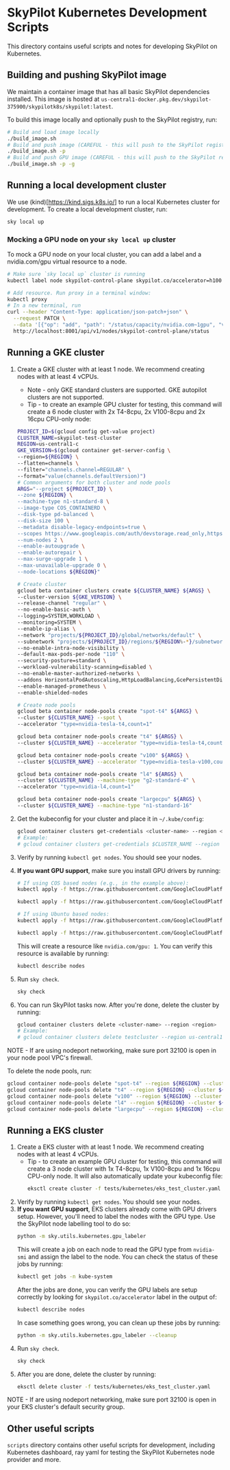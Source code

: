 # SkyPilot Kubernetes Development Scripts

This directory contains useful scripts and notes for developing SkyPilot on Kubernetes.

## Building and pushing SkyPilot image

We maintain a container image that has all basic SkyPilot dependencies installed.
This image is hosted at `us-central1-docker.pkg.dev/skypilot-375900/skypilotk8s/skypilot:latest`.

To build this image locally and optionally push to the SkyPilot registry, run:
```bash
# Build and load image locally
./build_image.sh
# Build and push image (CAREFUL - this will push to the SkyPilot registry!)
./build_image.sh -p
# Build and push GPU image (CAREFUL - this will push to the SkyPilot registry!)
./build_image.sh -p -g
```

## Running a local development cluster
We use (kind)[https://kind.sigs.k8s.io/] to run a local Kubernetes cluster
for development. To create a local development cluster, run:

```bash
sky local up
```

### Mocking a GPU node on your `sky local up` cluster

To mock a GPU node on your local cluster, you can add a label and a nvidia.com/gpu virtual resource to a node.

```bash
# Make sure `sky local up` cluster is running
kubectl label node skypilot-control-plane skypilot.co/accelerator=h100 # Or any other GPU. Be sure to use lowercase!

# Add resource. Run proxy in a terminal window:
kubectl proxy
# In a new terminal, run
curl --header "Content-Type: application/json-patch+json" \
  --request PATCH \
  --data '[{"op": "add", "path": "/status/capacity/nvidia.com~1gpu", "value": "8"}]' \
  http://localhost:8001/api/v1/nodes/skypilot-control-plane/status
```


## Running a GKE cluster
1. Create a GKE cluster with at least 1 node. We recommend creating nodes with at least 4 vCPUs.
   * Note - only GKE standard clusters are supported. GKE autopilot clusters are not supported.
   * Tip - to create an example GPU cluster for testing, this command will create a 6 node cluster with 2x T4-8cpu, 2x V100-8cpu and 2x 16cpu CPU-only node:
   ```bash
   PROJECT_ID=$(gcloud config get-value project)
   CLUSTER_NAME=skypilot-test-cluster
   REGION=us-central1-c
   GKE_VERSION=$(gcloud container get-server-config \
   --region=${REGION} \
   --flatten=channels \
   --filter="channels.channel=REGULAR" \
   --format="value(channels.defaultVersion)")
   # Common arguments for both cluster and node pools
   ARGS="--project ${PROJECT_ID} \
   --zone ${REGION} \
   --machine-type n1-standard-8 \
   --image-type COS_CONTAINERD \
   --disk-type pd-balanced \
   --disk-size 100 \
   --metadata disable-legacy-endpoints=true \
   --scopes https://www.googleapis.com/auth/devstorage.read_only,https://www.googleapis.com/auth/logging.write,https://www.googleapis.com/auth/monitoring,https://www.googleapis.com/auth/servicecontrol,https://www.googleapis.com/auth/service.management.readonly,https://www.googleapis.com/auth/trace.append \
   --num-nodes 2 \
   --enable-autoupgrade \
   --enable-autorepair \
   --max-surge-upgrade 1 \
   --max-unavailable-upgrade 0 \
   --node-locations ${REGION}"

   # Create cluster
   gcloud beta container clusters create ${CLUSTER_NAME} ${ARGS} \
   --cluster-version ${GKE_VERSION} \
   --release-channel "regular" \
   --no-enable-basic-auth \
   --logging=SYSTEM,WORKLOAD \
   --monitoring=SYSTEM \
   --enable-ip-alias \
   --network "projects/${PROJECT_ID}/global/networks/default" \
   --subnetwork "projects/${PROJECT_ID}/regions/${REGION%-*}/subnetworks/default" \
   --no-enable-intra-node-visibility \
   --default-max-pods-per-node "110" \
   --security-posture=standard \
   --workload-vulnerability-scanning=disabled \
   --no-enable-master-authorized-networks \
   --addons HorizontalPodAutoscaling,HttpLoadBalancing,GcePersistentDiskCsiDriver \
   --enable-managed-prometheus \
   --enable-shielded-nodes

   # Create node pools
   gcloud beta container node-pools create "spot-t4" ${ARGS} \
   --cluster ${CLUSTER_NAME} --spot \
   --accelerator "type=nvidia-tesla-t4,count=1"

   gcloud beta container node-pools create "t4" ${ARGS} \
   --cluster ${CLUSTER_NAME} --accelerator "type=nvidia-tesla-t4,count=1"

   gcloud beta container node-pools create "v100" ${ARGS} \
   --cluster ${CLUSTER_NAME} --accelerator "type=nvidia-tesla-v100,count=1"

   gcloud beta container node-pools create "l4" ${ARGS} \
   --cluster ${CLUSTER_NAME} --machine-type "g2-standard-4" \
   --accelerator "type=nvidia-l4,count=1"

   gcloud beta container node-pools create "largecpu" ${ARGS} \
   --cluster ${CLUSTER_NAME} --machine-type "n1-standard-16"
   ```

2. Get the kubeconfig for your cluster and place it in `~/.kube/config`:
   ```bash
   gcloud container clusters get-credentials <cluster-name> --region <region>
   # Example:
   # gcloud container clusters get-credentials $CLUSTER_NAME --region us-central1-c
   ```
3. Verify by running `kubectl get nodes`. You should see your nodes.
4. **If you want GPU support**, make sure you install GPU drivers by running:
   ```bash
   # If using COS based nodes (e.g., in the example above):
   kubectl apply -f https://raw.githubusercontent.com/GoogleCloudPlatform/container-engine-accelerators/master/nvidia-driver-installer/cos/daemonset-preloaded.yaml

   kubectl apply -f https://raw.githubusercontent.com/GoogleCloudPlatform/container-engine-accelerators/master/nvidia-driver-installer/cos/daemonset-preloaded-latest.yaml

   # If using Ubuntu based nodes:
   kubectl apply -f https://raw.githubusercontent.com/GoogleCloudPlatform/container-engine-accelerators/master/nvidia-driver-installer/ubuntu/daemonset-preloaded.yaml

   kubectl apply -f https://raw.githubusercontent.com/GoogleCloudPlatform/container-engine-accelerators/master/nvidia-driver-installer/ubuntu/daemonset-preloaded-R525.yaml
   ```
   This will create a resource like `nvidia.com/gpu: 1`. You can verify this resource is available by running:
   ```bash
   kubectl describe nodes
   ```
5. Run `sky check`.
   ```bash
   sky check
   ```

6. You can run SkyPilot tasks now. After you're done, delete the cluster by running:
   ```bash
   gcloud container clusters delete <cluster-name> --region <region>
   # Example:
   # gcloud container clusters delete testcluster --region us-central1-c
   ```
NOTE - If are using nodeport networking, make sure port 32100 is open in your node pool VPC's firewall.

To delete the node pools, run:
```bash
gcloud container node-pools delete "spot-t4" --region ${REGION} --cluster ${CLUSTER_NAME} --async
gcloud container node-pools delete "t4" --region ${REGION} --cluster ${CLUSTER_NAME} --async
gcloud container node-pools delete "v100" --region ${REGION} --cluster ${CLUSTER_NAME} --async
gcloud container node-pools delete "l4" --region ${REGION} --cluster ${CLUSTER_NAME} --async
gcloud container node-pools delete "largecpu" --region ${REGION} --cluster ${CLUSTER_NAME} --async
```

## Running a EKS cluster
1. Create a EKS cluster with at least 1 node. We recommend creating nodes with at least 4 vCPUs.
   * Tip - to create an example GPU cluster for testing, this command will create a 3 node cluster with 1x T4-8cpu, 1x V100-8cpu and 1x 16cpu CPU-only node. It will also automatically update your kubeconfig file:
     ```bash
     eksctl create cluster -f tests/kubernetes/eks_test_cluster.yaml
     ```
2. Verify by running `kubectl get nodes`. You should see your nodes.
3. **If you want GPU support**, EKS clusters already come with GPU drivers setup. However, you'll need to label the nodes with the GPU type. Use the SkyPilot node labelling tool to do so:
   ```bash
   python -m sky.utils.kubernetes.gpu_labeler
   ```
   This will create a job on each node to read the GPU type from `nvidia-smi` and assign the label to the node. You can check the status of these jobs by running:
   ```bash
   kubectl get jobs -n kube-system
   ```
   After the jobs are done, you can verify the GPU labels are setup correctly by looking for `skypilot.co/accelerator` label in the output of:
   ```bash
   kubectl describe nodes
   ```
   In case something goes wrong, you can clean up these jobs by running:
   ```bash
   python -m sky.utils.kubernetes.gpu_labeler --cleanup
   ```
5. Run `sky check`.
   ```bash
   sky check
   ```
5. After you are done, delete the cluster by running:
   ```bash
   eksctl delete cluster -f tests/kubernetes/eks_test_cluster.yaml
   ```

NOTE - If are using nodeport networking, make sure port 32100 is open in your EKS cluster's default security group.

## Other useful scripts
`scripts` directory contains other useful scripts for development, including
Kubernetes dashboard, ray yaml for testing the SkyPilot Kubernetes node provider
and more.
